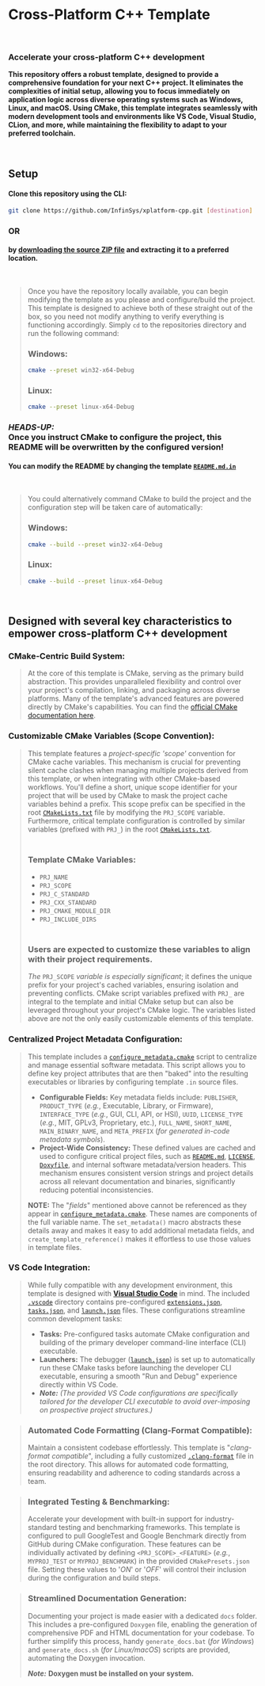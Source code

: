 # Cross-Platform C++ Template
</br>

### **Accelerate your cross-platform C++ development**

**This repository offers a robust template, designed to provide a comprehensive foundation for your next C++ project. It eliminates the complexities of initial setup, allowing you to focus immediately on application logic across diverse operating systems such as Windows, Linux, and macOS. Using CMake, this template integrates seamlessly with modern development tools and environments like VS Code, Visual Studio, CLion, and more, while maintaining the flexibility to adapt to your preferred toolchain.**

</br>

## Setup
#### Clone this repository using the CLI:</br>
```bash
git clone https://github.com/InfinSys/xplatform-cpp.git [destination]
```

### **OR**

#### by [downloading the source ZIP file](https://github.com/InfinSys/xplatform-cpp/archive/refs/heads/main.zip) and extracting it to a preferred location.

</br>

> Once you have the repository locally available, you can begin modifying the template as you please and configure/build the project. This template is designed to achieve both of these straight out of the box, so you need not modify anything to verify everything is functioning accordingly. Simply `cd` to the repositories directory and run the following command:
> ### Windows:
> ```bash
>cmake --preset win32-x64-Debug
> ```
>
> ### Linux:
>```bash
>cmake --preset linux-x64-Debug
>```

### ***HEADS-UP:*** </br>Once you instruct CMake to configure the project, this README will be overwritten by the configured version!
#### You can modify the README by changing the template [`README.md.in`](https://github.com/InfinSys/xplatform-cpp/blob/api-style/docs/templ/README.md.in)

</br>

> You could alternatively command CMake to build the project and the configuration step will be taken care of automatically:
> ### Windows:
>```bash
>cmake --build --preset win32-x64-Debug
>```
>
> ### Linux:
>```bash
>cmake --build --preset linux-x64-Debug
>```

</br>

## Designed with several key characteristics to empower cross-platform C++ development
### **CMake-Centric Build System:**</br>
> At the core of this template is CMake, serving as the primary build abstraction. This provides unparalleled flexibility and control over your project's compilation, linking, and packaging across diverse platforms. Many of the template's advanced features are powered directly by CMake's capabilities. You can find the [official CMake documentation here](https://cmake.org/cmake/help/latest/index.html).

### **Customizable CMake Variables (Scope Convention):**</br>
> This template features a *project-specific 'scope'* convention for CMake cache variables. This mechanism is crucial for preventing silent cache clashes when managing multiple projects derived from this template, or when integrating with other CMake-based workflows. You'll define a short, unique scope identifier for your project that will be used by CMake to mask the project cache variables behind a prefix. This scope prefix can be specified in the root [`CMakeLists.txt`](https://github.com/InfinSys/xplatform-cpp/blob/api-style/CMakeLists.txt) file by modifying the `PRJ_SCOPE` variable. Furthermore, critical template configuration is controlled by similar variables (prefixed with `PRJ_`) in the root [`CMakeLists.txt`](https://github.com/InfinSys/xplatform-cpp/blob/api-style/CMakeLists.txt).
>
> ### </br>Template CMake Variables:
> - `PRJ_NAME`
> - `PRJ_SCOPE`
> - `PRJ_C_STANDARD`
> - `PRJ_CXX_STANDARD`
> - `PRJ_CMAKE_MODULE_DIR`
> - `PRJ_INCLUDE_DIRS`
>
> ### </br>Users are expected to customize these variables to align with their project requirements.
> *The* `PRJ_SCOPE` *variable is especially significant*; it defines the unique prefix for your project's cached variables, ensuring isolation and preventing conflicts. CMake script variables prefixed with `PRJ_` are integral to the template and initial CMake setup but can also be leveraged throughout your project's CMake logic. The variables listed above are not the only easily customizable elements of this template.

### **Centralized Project Metadata Configuration:**</br>
> This template includes a [`configure_metadata.cmake`](https://github.com/InfinSys/xplatform-cpp/blob/api-style/scripts/cmake/configure_metadata.cmake) script to centralize and manage essential software metadata. This script allows you to define key project attributes that are then "baked" into the resulting executables or libraries by configuring template `.in` source files.
> - **Configurable Fields:** Key metadata fields include: `PUBLISHER`, `PRODUCT_TYPE` (*e.g.*, Executable, Library, or Firmware), `INTERFACE_TYPE` (*e.g.*, GUI, CLI, API, or HSI), `UUID`, `LICENSE_TYPE` (*e.g.*, MIT, GPLv3, Proprietary, etc.), `FULL_NAME`, `SHORT_NAME`, `MAIN_BINARY_NAME`, and `META_PREFIX` (*for generated in-code metadata symbols*).</br>
> - **Project-Wide Consistency:** These defined values are cached and used to configure critical project files, such as [`README.md`](https://github.com/InfinSys/xplatform-cpp/blob/api-style/docs/templ/README.md.in), [`LICENSE`](https://github.com/InfinSys/xplatform-cpp/blob/api-style/docs/templ/LICENSE.in), [`Doxyfile`](https://github.com/InfinSys/xplatform-cpp/blob/api-style/docs/templ/Doxyfile.in), and internal software metadata/version headers. This mechanism ensures consistent version strings and project details across all relevant documentation and binaries, significantly reducing potential inconsistencies.
>
> **NOTE:** The "*fields*" mentioned above cannot be referenced as they appear in [`configure_metadata.cmake`](https://github.com/InfinSys/xplatform-cpp/blob/api-style/scripts/cmake/configure_metadata.cmake). These names are components of the full variable name. The `set_metadata()` macro abstracts these details away and makes it easy to add additional metadata fields, and `create_template_reference()` makes it effortless to use those values in template files.

### **VS Code Integration:**</br>
> While fully compatible with any development environment, this template is designed with [**Visual Studio Code**](https://code.visualstudio.com/) in mind. The included [`.vscode`](https://github.com/InfinSys/xplatform-cpp/tree/api-style/.vscode) directory contains pre-configured [`extensions.json`](https://github.com/InfinSys/xplatform-cpp/blob/api-style/.vscode/extensions.json), [`tasks.json`](https://github.com/InfinSys/xplatform-cpp/blob/api-style/.vscode/tasks.json), and [`launch.json`](https://github.com/InfinSys/xplatform-cpp/blob/api-style/.vscode/launch.json) files. These configurations streamline common development tasks:
> - **Tasks:** Pre-configured tasks automate CMake configuration and building of the primary developer command-line interface (CLI) executable.
> - **Launchers:** The debugger ([`launch.json`](https://github.com/InfinSys/xplatform-cpp/blob/api-style/.vscode/launch.json)) is set up to automatically run these CMake tasks before launching the developer CLI executable, ensuring a smooth "Run and Debug" experience directly within VS Code.
> - ***Note:*** *(The provided VS Code configurations are specifically tailored for the developer CLI executable to avoid over-imposing on prospective project structures.)*

> ### **Automated Code Formatting (Clang-Format Compatible):**
> Maintain a consistent codebase effortlessly. This template is "*clang-format compatible*", including a fully customized [`.clang-format`](https://github.com/InfinSys/xplatform-cpp/blob/api-style/.clang-format) file in the root directory. This allows for automated code formatting, ensuring readability and adherence to coding standards across a team.

> ### **Integrated Testing & Benchmarking:**
> Accelerate your development with built-in support for industry-standard testing and benchmarking frameworks. This template is configured to pull GoogleTest and Google Benchmark directly from GitHub during CMake configuration. These features can be individually activated by defining `<PRJ_SCOPE>_<FEATURE>` (*e.g.*, `MYPROJ_TEST` or `MYPROJ_BENCHMARK`) in the provided `CMakePresets.json` file. Setting these values to '*ON*' or '*OFF*' will control their inclusion during the configuration and build steps.

> ### **Streamlined Documentation Generation:**
> Documenting your project is made easier with a dedicated `docs` folder. This includes a pre-configured `Doxygen` file, enabling the generation of comprehensive PDF and HTML documentation for your codebase. To further simplify this process, handy `generate_docs.bat` (*for Windows*) and `generate_docs.sh` (*for Linux/macOS*) scripts are provided, automating the Doxygen invocation.
> 
> ***Note:*** **Doxygen must be installed on your system.**
